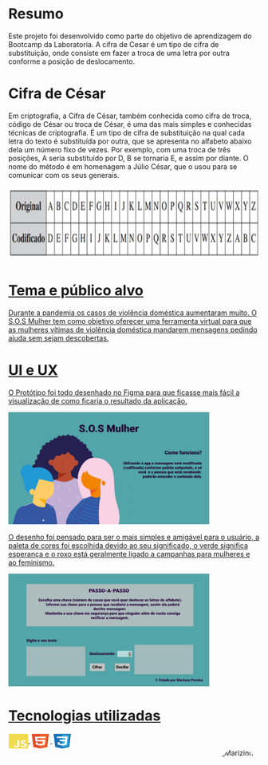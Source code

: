 # Resumo

Este projeto foi desenvolvido como parte do objetivo de aprendizagem do Bootcamp da Laboratoria. A cifra de Cesar é um tipo de cifra de substituição, onde consiste em fazer a troca de uma letra por outra conforme a posição de deslocamento.

# Cifra de César

<p>Em criptografia, a Cifra de César, também conhecida como cifra de troca, código de César ou troca de César, é uma das mais simples e conhecidas técnicas de criptografia. É um tipo de cifra de substituição na qual cada letra do texto é substituída por outra, que se apresenta no alfabeto abaixo dela um número fixo de vezes. Por exemplo, com uma troca de três posições, A seria substituído por D, B se tornaria E, e assim por diante. O nome do método é em homenagem a Júlio César, que o usou para se comunicar com os seus generais.</p>
 <nav>
  <a href="https://pt.wikipedia.org/wiki/Cifra_de_César">
  <img  alt="cifra" height="150"  src="src/img/cifracesar.jpg"></img>

  </nav>

# Tema e público alvo

Durante a pandemia os casos de violência doméstica aumentaram muito. O S.O.S Mulher tem como objetivo oferecer uma ferramenta virtual para que as mulheres vítimas de violência doméstica mandarem mensagens pedindo ajuda sem sejam descobertas.

# UI e UX

 <p>O Protótipo foi todo desenhado no Figma para que ficasse mais fácil a visualização de como ficaria o resultado da aplicação.</p>

 <img src="src/img/layoutone.png" alt="layout1" width="80%">

 <p>O desenho foi pensado para ser o mais simples e amigável para o usuário, a paleta de cores foi escolhida devido ao seu significado, o verde significa esperança e o roxo está geralmente ligado a campanhas para mulheres e ao feminismo.</p>
 
<img src="src/img/layouttwo.png" alt="layout2" width="80%">
 
 # Tecnologias utilizadas
 <article>
  <img align="center" alt="Mari-Js" height="30" width="40" src="https://raw.githubusercontent.com/devicons/devicon/master/icons/javascript/javascript-plain.svg">
  <img align="center" alt="Mari-HTML" height="30" width="40" src="https://raw.githubusercontent.com/devicons/devicon/master/icons/html5/html5-original.svg">
  <img align="center" alt="mari-CSS" height="30" width="40" src="https://raw.githubusercontent.com/devicons/devicon/master/icons/css3/css3-original.svg">
   </article>
   
   <footer>
  <nav>
  <a href="https://github.com/Marione-Tainara">
  <img align="right" alt="Marizinha1" height="150" style="border-radius:50px;" src="https://i.pinimg.com/originals/e8/61/6a/e8616a622c61f65bc65b6b0baabcc9ac.jpg"> 
  <nav>
  </footer>
